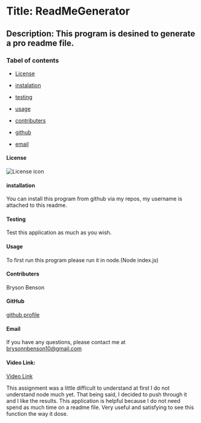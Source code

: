
# Title: ReadMeGenerator

## Description: This program is desined to generate a pro readme file.

### Tabel of contents

* [License](#license)

* [instalation](#installation)

* [testing](#testing)

* [usage](#usage)

* [contributers](#contributers)

* [github](#github)

* [email](#email)

#### License
![License icon](https://img.shields.io/badge/license-NONE-blue.svg)

#### installation
You can install this program from github via my repos, my username is attached to this readme.

#### Testing
Test this application as much as you wish.

#### Usage
To first run this program please run it in node.(Node index.js)

#### Contributers
Bryson Benson

#### GitHub
[github profile](https://github.com/Firm-Tofu10)

#### Email
If you have any questions, please contact me at brysonnbenson10@gmail.com

#### Video Link: 
[Video Link](https://drive.google.com/file/d/1sxAH8s5ezsrViK7daNW25OHBKbIwdjZO/view)

This assignment was a little difficult to understand at first I do not understand node much yet. That being said, I decided to push through it and I like the results. This application is helpful because I do not need spend as much time on a readme file. Very useful and satisfying to see this function the way it dose.